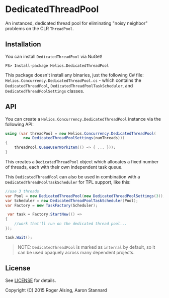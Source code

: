 # DedicatedThreadPool
An instanced, dedicated thread pool for eliminating "noisy neighbor" problems on the CLR `ThreadPool`.

## Installation

You can install `DedicatedThreadPool` via NuGet!

```
PS> Install-package Helios.DedicatedThreadPool
```

This package doesn't install any binaries, just the following C# file: `Helios.Concurrency.DedicatedThreadPool.cs` - which contains the `DedicatedThreadPool`, `DedicatedThreadPoolTaskScheduler`, and `DedicatedThreadPoolSettings` classes.

## API

You can create a `Helios.Concurrency.DedicatedThreadPool` instance via the following API:

```csharp
using (var threadPool = new Helios.Concurrency.DedicatedThreadPool(
        new DedicatedThreadPoolSettings(numThreads)))
{
    threadPool.QueueUserWorkItem(() => { ... }));
}
```

This creates a `DedicatedThreadPool` object which allocates a fixed number of threads, each with their own independent task queue.

This `DedicatedThreadPool` can also be used in combination with a `DedicatedThreadPoolTaskScheduler` for TPL support, like this:

```csharp
//use 3 threads
var Pool = new DedicatedThreadPool(new DedicatedThreadPoolSettings(3));
var Scheduler = new DedicatedThreadPoolTaskScheduler(Pool);
var Factory = new TaskFactory(Scheduler);

 var task = Factory.StartNew(() =>
{
    //work that'll run on the dedicated thread pool...
});

task.Wait();
```

> NOTE: `DedicatedThreadPool` is marked as `internal` by default, so it can be used opaquely across many dependent projects.

## License

See [LICENSE](LICENSE) for details.

Copyright (C) 2015 Roger Alsing, Aaron Stannard